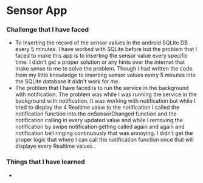# Sensor App
### Challenge that I have faced
- To Inserting the record of the sensor values in the android SQLite DB every 5 minutes. I have worked with SQLite before but the problem that I faced to make this app is to inserting the sensor value every specific time. I didn't get a proper solution or any hints over the internet that make sense to me to solve the problem. Though I had written the code from my little knowledge to inserting sensor values every 5 minutes into the SQLite database it didn't work for me.
- The problem that I have faced is to run the service in the background with notification. The problem was while I was running the service in the background with notification. It was working with notification but while I tried to display the 4 Realtime value to the notification I called the notification function into the onSensorChanged function and the notification calling in every updated value and while I removing the notification by swipe notification getting called again and again and notification bell ringing continuously that was annoying. I didn’t get the proper logic that where  I can call the notification function once that will displaye every Realtime values .

###  Things that I have learned
- 

